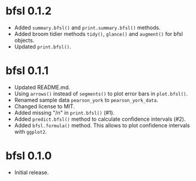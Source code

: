 # bfsl 0.1.2

* Added `summary.bfsl()` and `print.summary.bfsl()` methods.
* Added broom tidier methods `tidy()`, `glance()` and `augment()` for bfsl objects.
* Updated `print.bfsl()`.

# bfsl 0.1.1

* Updated README.md.
* Using `arrows()` instead of `segments()` to plot error bars in `plot.bfsl()`.
* Renamed sample data `pearson_york` to `pearson_york_data`.
* Changed license to MIT.
* Added missing "/n" in `print.bfsl()` (#1).
* Added `predict.bfsl()` method to calculate confidence intervals (#2).
* Added `bfsl.formula()` method. This allows to plot confidence intervals
  with `ggplot2`.

# bfsl 0.1.0

* Initial release.
